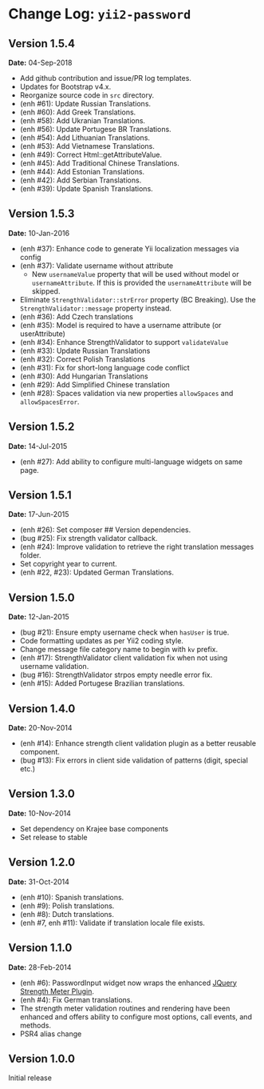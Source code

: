 Change Log: `yii2-password`
===========================

## Version 1.5.4

**Date:** 04-Sep-2018

- Add github contribution and issue/PR log templates.
- Updates for Bootstrap v4.x.
- Reorganize source code in `src` directory.
- (enh #61): Update Russian Translations. 
- (enh #60): Add Greek Translations. 
- (enh #58): Add Ukranian Translations. 
- (enh #56): Update Portugese BR Translations. 
- (enh #54): Add Lithuanian Translations. 
- (enh #53): Add Vietnamese Translations. 
- (enh #49): Correct Html::getAttributeValue. 
- (enh #45): Add Traditional Chinese Translations. 
- (enh #44): Add Estonian Translations. 
- (enh #42): Add Serbian Translations. 
- (enh #39): Update Spanish Translations. 

## Version 1.5.3

**Date:** 10-Jan-2016

- (enh #37): Enhance code to generate Yii localization messages via config
- (enh #37): Validate username without attribute
    - New `usernameValue` property that will be used without model or `usernameAttribute`. If this is provided the `usernameAttribute` will be skipped.
- Eliminate `StrengthValidator::strError` property (BC Breaking). Use the `StrengthValidator::message` property instead.
- (enh #36): Add Czech translations
- (enh #35): Model is required to have a username attribute (or userAttribute)
- (enh #34): Enhance StrengthValidator to support `validateValue`
- (enh #33): Update Russian Translations
- (enh #32): Correct Polish Translations 
- (enh #31): Fix for short-long language code conflict
- (enh #30): Add Hungarian Translations
- (enh #29): Add Simplified Chinese translation
- (enh #28): Spaces validation via new properties `allowSpaces` and `allowSpacesError`. 

## Version 1.5.2

**Date:** 14-Jul-2015

- (enh #27): Add ability to configure multi-language widgets on same page.

## Version 1.5.1

**Date:** 17-Jun-2015

- (enh #26): Set composer ## Version dependencies.
- (bug #25): Fix strength validator callback.
- (enh #24): Improve validation to retrieve the right translation messages folder.
- Set copyright year to current.
- (enh #22, #23): Updated German Translations.

## Version 1.5.0

**Date:** 12-Jan-2015

- (bug #21): Ensure empty username check when `hasUser` is true.
- Code formatting updates as per Yii2 coding style.
- Change message file category name to begin with `kv` prefix.
- (enh #17): StrengthValidator client validation fix when not using username validation.
- (bug #16): StrengthValidator strpos empty needle error fix.
- (enh #15): Added Portugese Brazilian translations.

## Version 1.4.0

**Date:** 20-Nov-2014

- (enh #14): Enhance strength client validation plugin as a better reusable component.
- (bug #13): Fix errors in client side validation of patterns (digit, special etc.)

## Version 1.3.0

**Date:** 10-Nov-2014

- Set dependency on Krajee base components
- Set release to stable


## Version 1.2.0

**Date:** 31-Oct-2014

- (enh #10): Spanish translations.
- (enh #9): Polish translations.
- (enh #8): Dutch translations.
- (enh #7, enh #11): Validate if translation locale file exists.

## Version 1.1.0

**Date:** 28-Feb-2014

- (enh #6): PasswordInput widget now wraps the enhanced [JQuery Strength Meter Plugin](http://github.com/kartik-v/strength-meter). 
- (enh #4): Fix German translations.
- The strength meter validation routines and rendering have been enhanced and offers ability to configure most options, call events, and methods.
- PSR4 alias change

## Version 1.0.0

Initial release